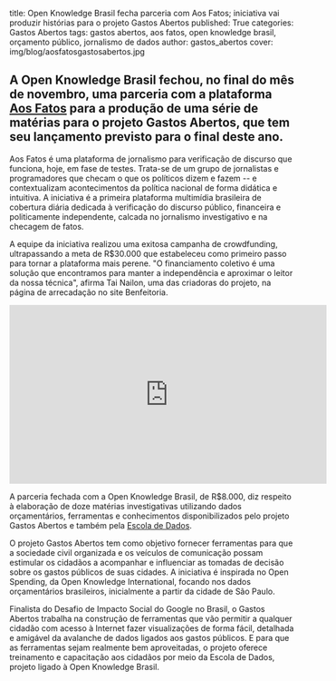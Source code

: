 title: Open Knowledge Brasil fecha parceria com Aos Fatos; iniciativa vai produzir histórias para o projeto Gastos Abertos
published: True
categories: Gastos Abertos
tags: gastos abertos, aos fatos, open knowledge brasil, orçamento público, jornalismo de dados
author: gastos_abertos
cover: img/blog/aosfatosgastosabertos.jpg

## A Open Knowledge Brasil fechou, no final do mês de novembro, uma parceria com a plataforma <a href="http://aosfatos.org/" target="_blank">Aos Fatos</a> para a produção de uma série de matérias para o projeto Gastos Abertos, que tem seu lançamento previsto para o final deste ano.

Aos Fatos é uma plataforma de jornalismo para verificação de discurso que funciona, hoje, em fase de testes. Trata-se de um grupo de jornalistas e programadores que checam o que os políticos dizem e fazem -- e contextualizam acontecimentos da política nacional de forma didática e intuitiva. A iniciativa é a primeira plataforma multimídia brasileira de cobertura diária dedicada à verificação do discurso público, financeira e politicamente independente, calcada no jornalismo investigativo e na checagem de fatos.

A equipe da iniciativa realizou uma exitosa campanha de crowdfunding, ultrapassando a meta de R$30.000 que estabeleceu como primeiro passo para tornar a plataforma mais perene. "O financiamento coletivo é uma solução que encontramos para manter a independência e aproximar o leitor da nossa técnica", afirma Tai Nailon, uma das criadoras do projeto, na página de arrecadação no site Benfeitoria.

<iframe width="560" height="315" src="https://www.youtube.com/embed/7xFLV9t_p9g" frameborder="0" allowfullscreen></iframe>

A parceria fechada com a Open Knowledge Brasil, de R$8.000, diz respeito à elaboração de doze matérias investigativas utilizando dados orçamentários, ferramentas e conhecimentos disponibilizados pelo projeto Gastos Abertos e também pela <a href="http://www.escoladedados.org" target="_blank">Escola de Dados</a>. 

O projeto Gastos Abertos tem como objetivo fornecer ferramentas para que a sociedade civil organizada e os veículos de comunicação possam estimular os cidadãos a acompanhar e influenciar as tomadas de decisão sobre os gastos públicos de suas cidades. A iniciativa é inspirada no Open Spending, da Open Knowledge International, focando nos dados orçamentários brasileiros, inicialmente a partir da cidade de São Paulo.

Finalista do Desafio de Impacto Social do Google no Brasil, o Gastos Abertos trabalha na construção de ferramentas que vão permitir a qualquer cidadão com acesso à Internet fazer visualizações de forma fácil, detalhada e amigável da avalanche de dados ligados aos gastos públicos. E para que as ferramentas sejam realmente bem aproveitadas, o projeto oferece treinamento e capacitação aos cidadãos por meio da Escola de Dados, projeto ligado à Open Knowledge Brasil.

